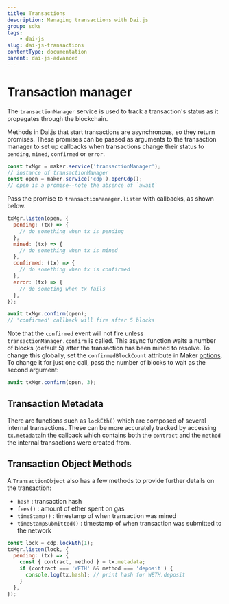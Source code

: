 ```yaml
---
title: Transactions
description: Managing transactions with Dai.js
group: sdks
tags:
	- dai-js
slug: dai-js-transactions
contentType: documentation
parent: dai-js-advanced
---
```


# Transaction manager

The `transactionManager` service is used to track a transaction's status as it propagates through the blockchain.

Methods in Dai.js that start transactions are asynchronous, so they return promises. These promises can be passed as arguments to the transaction manager to set up callbacks when transactions change their status to `pending`, `mined`, `confirmed` or `error`.

```javascript
const txMgr = maker.service('transactionManager');
// instance of transactionManager
const open = maker.service('cdp').openCdp();
// open is a promise--note the absence of `await`
```

Pass the promise to `transactionManager.listen` with callbacks, as shown below.

```javascript
txMgr.listen(open, {
  pending: (tx) => {
    // do something when tx is pending
  },
  mined: (tx) => {
    // do something when tx is mined
  },
  confirmed: (tx) => {
    // do something when tx is confirmed
  },
  error: (tx) => {
    // do someting when tx fails
  },
});

await txMgr.confirm(open);
// 'confirmed' callback will fire after 5 blocks
```

Note that the `confirmed` event will not fire unless `transactionManager.confirm` is called. This async function waits a number of blocks \(default 5\) after the transaction has been mined to resolve. To change this globally, set the `confirmedBlockCount` attribute in Maker [options](../maker/#options). To change it for just one call, pass the number of blocks to wait as the second argument:

```javascript
await txMgr.confirm(open, 3);
```

## Transaction Metadata

There are functions such as `lockEth()` which are composed of several internal transactions. These can be more accurately tracked by accessing `tx.metadata`in the callback which contains both the `contract` and the `method` the internal transactions were created from.

## Transaction Object Methods

A `TransactionObject` also has a few methods to provide further details on the transaction:

- `hash` : transaction hash
- `fees()` : amount of ether spent on gas
- `timeStamp()` : timestamp of when transaction was mined
- `timeStampSubmitted()` : timestamp of when transaction was submitted to the network

```javascript
const lock = cdp.lockEth(1);
txMgr.listen(lock, {
  pending: (tx) => {
    const { contract, method } = tx.metadata;
    if (contract === 'WETH' && method === 'deposit') {
      console.log(tx.hash); // print hash for WETH.deposit
    }
  },
});
```

